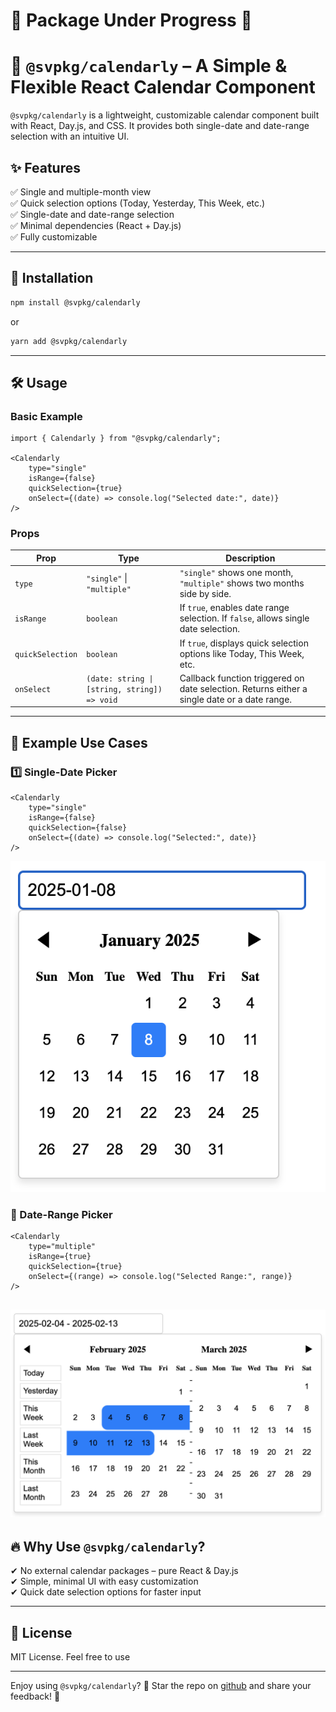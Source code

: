# 🚧 Package Under Progress 🚧


# 📅 `@svpkg/calendarly` – A Simple & Flexible React Calendar Component  

`@svpkg/calendarly` is a lightweight, customizable calendar component built with React, Day.js, and CSS. It provides both single-date and date-range selection with an intuitive UI.  

## ✨ Features  

✅ Single and multiple-month view  
✅ Quick selection options (Today, Yesterday, This Week, etc.)  
✅ Single-date and date-range selection  
✅ Minimal dependencies (React + Day.js)  
✅ Fully customizable  

---

## 🚀 Installation  

```sh
npm install @svpkg/calendarly
```

or  

```sh
yarn add @svpkg/calendarly
```

---

## 🛠️ Usage  

### Basic Example  

```tsx
import { Calendarly } from "@svpkg/calendarly";

<Calendarly 
    type="single" 
    isRange={false} 
    quickSelection={true} 
    onSelect={(date) => console.log("Selected date:", date)}
/>
```

### Props  

| Prop             | Type      | Description |
|-----------------|----------|-------------|
| `type`          | `"single"` \| `"multiple"` | `"single"` shows one month, `"multiple"` shows two months side by side. |
| `isRange`       | `boolean` | If `true`, enables date range selection. If `false`, allows single date selection. |
| `quickSelection` | `boolean` | If `true`, displays quick selection options like Today, This Week, etc. |
| `onSelect`      | `(date: string \| [string, string]) => void` | Callback function triggered on date selection. Returns either a single date or a date range. |

---

## 📌 Example Use Cases  

### 1️⃣ Single-Date Picker  

```tsx
<Calendarly 
    type="single"
    isRange={false}
    quickSelection={false}
    onSelect={(date) => console.log("Selected:", date)}
/>
```

![single calendar](https://github.com/shubhamvermadev/public_images/blob/master/packages/calendarly/single.png?raw=true)

### 📆 Date-Range Picker  

```tsx
<Calendarly 
    type="multiple"
    isRange={true}
    quickSelection={true}
    onSelect={(range) => console.log("Selected Range:", range)}
/>
```
![Multiple calendar](https://github.com/shubhamvermadev/public_images/blob/master/packages/calendarly/multiple.png?raw=true)
---
<!-- 
## 🎨 Customization  

You can style `Calendarly` by overriding the default CSS in `Calendar.css`.   -->

## 🔥 Why Use `@svpkg/calendarly`?  

✔ No external calendar packages – pure React & Day.js  
✔ Simple, minimal UI with easy customization  
✔ Quick date selection options for faster input  

---

## 📜 License  

MIT License. Feel free to use  

---

Enjoy using `@svpkg/calendarly`? 🌟 Star the repo on [github](https://github.com/shubhamvermadev/calendarly) and share your feedback! 🚀



